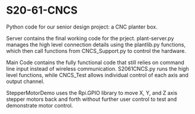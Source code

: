 # S20-61-CNCS
Python code for our senior design project: a CNC planter box.

Server contains the final working code for the prject. plant-server.py manages the high level connection details using the plantlib.py functions, which then call functions from CNCS_Support.py to control the hardware.

Main Code contains the fully functional code that still relies on command line input instead of wireless communication. S2061CNCS.py runs the high level functions, while CNCS_Test allows individual control of each axis and output channel.

StepperMotorDemo uses the Rpi.GPIO library to move X, Y, and Z axis stepper motors back and forth without further user control to test and demonstrate motor control.
